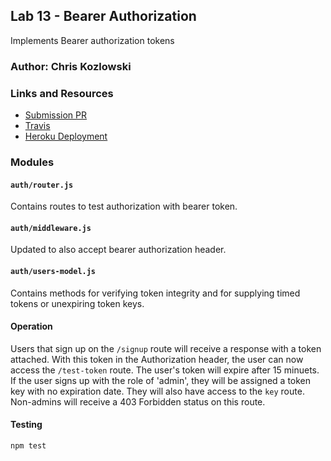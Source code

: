 ## Lab 13 - Bearer Authorization
Implements Bearer authorization tokens
### Author: Chris Kozlowski

### Links and Resources
* [Submission PR](https://github.com/401-advanced-javascript-cdk/lab11-authentication/pull/1)
* [Travis](https://travis-ci.com/401-advanced-javascript-cdk/lab11-authentication)
* [Heroku Deployment](https://lab11-authentication.herokuapp.com/)

### Modules
#### `auth/router.js`
Contains routes to test authorization with bearer token.
#### `auth/middleware.js`
Updated to also accept bearer authorization header.
#### `auth/users-model.js`
Contains methods for verifying token integrity and for supplying timed tokens or unexpiring token keys.

#### Operation
Users that sign up on the `/signup` route will receive a response with a token attached.  With this token in the Authorization header, the user can now access the `/test-token` route.  The user's token will expire after 15 minuets.  If the user signs up with the role of 'admin', they will be assigned a token key with no expiration date.  They will also have access to the `key` route.  Non-admins will receive a 403 Forbidden status on this route.

#### Testing
`npm test`